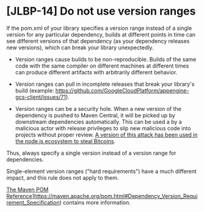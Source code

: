 # [JLBP-14] Do not use version ranges

If the pom.xml of your library specifies a version range instead of a
single version for any particular dependency, builds at different points
in time can see different versions of that dependency (as your dependency
releases new versions), which can break your library unexpectedly.

  - Version ranges cause builds to be non-reproducible. Builds of the
    same code with the same compiler on different machines at different
    times can produce different artifacts with arbitrarily different behavior.

  - Version ranges can pull in incomplete releases that break your
    library's build (example:
    https://github.com/GoogleCloudPlatform/appengine-gcs-client/issues/71).

  - Version ranges can be a security hole. When a new version of the dependency
    is pushed to Maven Central, it will be picked up by downstream dependencies
    automatically. This can be used a by a malicious actor with release privileges
    to slip new malicious code into projects without proper review. [A version
    of this attack has been used in the node.js ecosystem to steal 
    Bitcoins](https://www.theregister.co.uk/2018/11/26/npm_repo_bitcoin_stealer/). 

  Thus, always specify a single version instead of a version range for dependencies.

Single-element version ranges ("hard requirements") have a much different
impact, and this rule does not apply to them.

[The Maven POM Reference]()]https://maven.apache.org/pom.html#Dependency_Version_Requirement_Specification)
contains more information.
